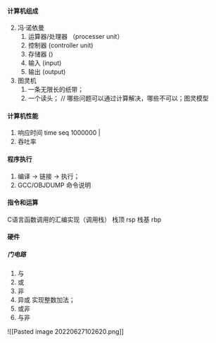 #### 计算机组成
2. 冯·诺依曼
	1. 运算器/处理器  （processer unit）
	2. 控制器 (controller unit)
	3. 存储器 ()
	4. 输入 (input)
	5. 输出 (output)
3. 图灵机
	1. 一条无限长的纸带；
	2. 一个读头；
// 哪些问题可以通过计算解决，哪些不可以；图灵模型




#### 计算机性能
1. 响应时间
	time seq 1000000 | 
2. 吞吐率



#### 程序执行
1. 编译 -> 链接 -> 执行；
2. GCC/OBJDUMP 命令说明



#### 指令和运算



C语言函数调用的汇编实现（调用栈）
栈顶    rsp
栈基    rbp



#### 硬件
##### 门电路
1. 与
2. 或
3. 非
4. 异或
	实现整数加法；
5. 或非
6. 与非


![[Pasted image 20220627102620.png]]